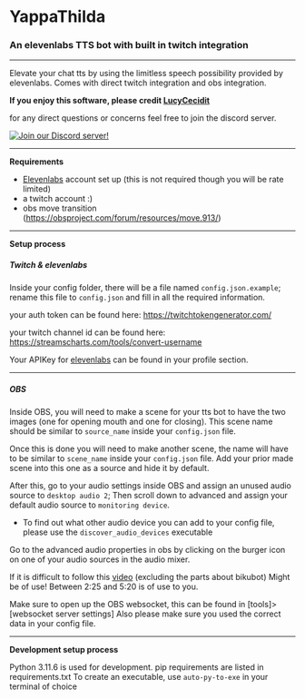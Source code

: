 # **YappaThilda**
### An elevenlabs TTS bot with built in twitch integration

---

Elevate your chat tts by using the limitless speech possibility provided by elevenlabs.
Comes with direct twitch integration and obs integration.

**If you enjoy this software, please credit [LucyCecidit](https://www.twitch.tv/lucycecidit)**


for any direct questions or concerns feel free to join the discord server.


[![Join our Discord server!](https://invidget.switchblade.xyz/4ahvUxhcab)](http://discord.gg/4ahvUxhcab)

---

**Requirements**

- [Elevenlabs](https://elevenlabs.io/) account set up 
(this is not required though you will be rate limited)
- a twitch account :)
- obs move transition (https://obsproject.com/forum/resources/move.913/)

---

**Setup process**

##### Twitch & elevenlabs


Inside your config folder, there will be a file
named ``config.json.example``; rename this file to ``config.json`` and fill 
in all the required information.

your auth token can be found here: https://twitchtokengenerator.com/

your twitch channel id can be found here: https://streamscharts.com/tools/convert-username

Your APIKey for [elevenlabs](https://elevenlabs.io/) can be found in your profile section.

---

##### OBS

Inside OBS, you will need to make a scene for your tts bot to have the two images
(one for opening mouth and one for closing). This scene name should be similar to ``source_name``
inside your ``config.json`` file.

Once this is done you will need to make another scene, the name will have to be similar to ``scene_name``
inside your ``config.json`` file. Add your prior made scene into this one as a source and hide it by default.

After this, go to your audio settings inside OBS and assign an unused audio source to ``desktop audio 2``;
Then scroll down to advanced and assign your default audio source to ``monitoring device``.

- To find out what other audio device you can add to your config file, please use the ``discover_audio_devices`` executable


Go to the advanced audio properties in obs by clicking on the burger icon on one of your audio sources in the audio mixer.

If it is difficult to follow this [video](https://www.youtube.com/watch?v=u0XXNotHMEA) (excluding the parts about bikubot) Might be of use!
Between 2:25 and 5:20 is of use to you.


Make sure to open up the OBS websocket, this can be found in [tools]>[websocket server settings]
Also please make sure you used the correct data in your config file.

---

**Development setup process**

Python 3.11.6 is used for development. pip requirements are listed in requirements.txt
To create an executable, use ``auto-py-to-exe`` in your terminal of choice